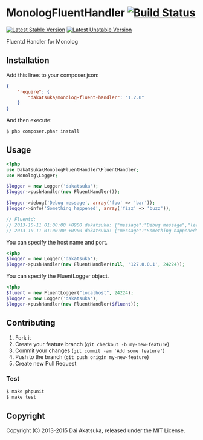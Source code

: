 # MonologFluentHandler [![Build Status](https://travis-ci.org/dakatsuka/MonologFluentHandler.svg?branch=master)](https://travis-ci.org/dakatsuka/MonologFluentHandler)

[![Latest Stable Version](https://poser.pugx.org/dakatsuka/monolog-fluent-handler/v/stable.png)](https://packagist.org/packages/dakatsuka/monolog-fluent-handler)
[![Latest Unstable Version](https://poser.pugx.org/dakatsuka/monolog-fluent-handler/v/unstable.png)](https://packagist.org/packages/dakatsuka/monolog-fluent-handler)

Fluentd Handler for Monolog

## Installation

Add this lines to your composer.json:

```json
{
    "require": {
        "dakatsuka/monolog-fluent-handler": "1.2.0"
    }
}
```

And then execute:

```bash
$ php composer.phar install
```

## Usage

```php
<?php
use Dakatsuka\MonologFluentHandler\FluentHandler;
use Monolog\Logger;

$logger = new Logger('dakatsuka');
$logger->pushHandler(new FluentHandler());

$logger->debug('Debug message', array('foo' => 'bar'));
$logger->info('Something happened', array('fizz' => 'buzz'));

// Fluentd:
// 2013-10-11 01:00:00 +0900 dakatsuka: {"message":"Debug message","level":"DEBUG","context":{"foo":"bar"}}
// 2013-10-11 01:00:00 +0900 dakatsuka: {"message":"Something happened","level":"INFO","context":{"fizz":"buzz"}}
```

You can specify the host name and port.
```php
<?php
$logger = new Logger('dakatsuka');
$logger->pushHandler(new FluentHandler(null, '127.0.0.1', 24224));
```

You can specify the FluentLogger object.
```php
<?php
$fluent = new FluentLogger("localhost", 24224);
$logger = new Logger('dakatsuka');
$logger->pushHandler(new FluentHandler($fluent));
```

## Contributing

1. Fork it
2. Create your feature branch (`git checkout -b my-new-feature`)
3. Commit your changes (`git commit -am 'Add some feature'`)
4. Push to the branch (`git push origin my-new-feature`)
5. Create new Pull Request

### Test

```bash
$ make phpunit
$ make test
```

## Copyright

Copyright (C) 2013-2015 Dai Akatsuka, released under the MIT License.
